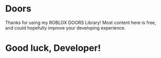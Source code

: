 # Doors
Thanks for using my ROBLOX DOORS Library! Most content here is free, and could hopefully improve your developing experience.

# Good luck, Developer!
